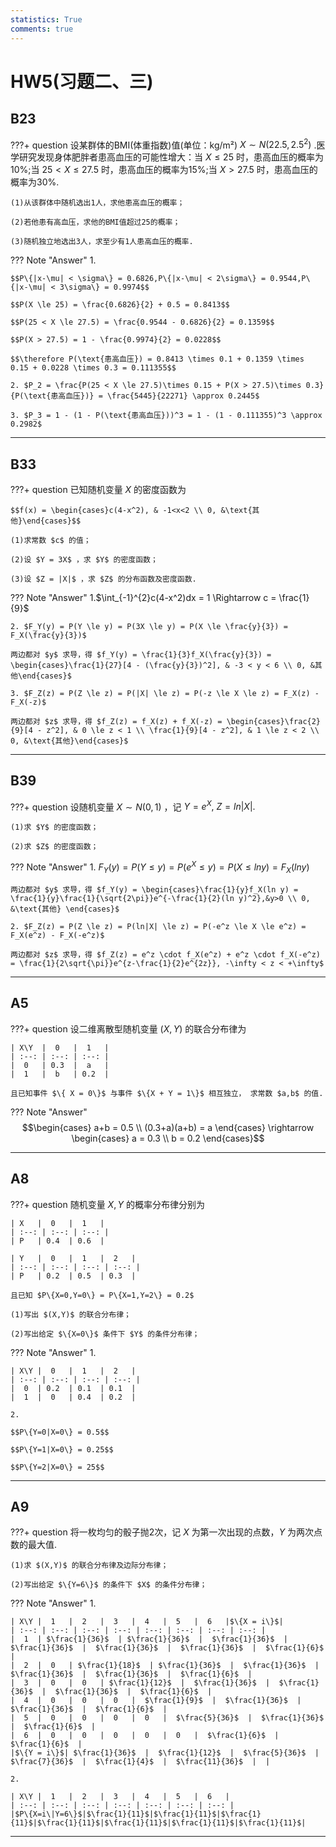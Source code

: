 ```yaml
---
statistics: True
comments: true
---
```


# HW5(习题二、三)

## B23

???+ question
    设某群体的BMI(体重指数)值(单位：kg/m²) $X\sim N(22.5,2.5^2)$ .医学研究发现身体肥胖者患高血压的可能性增大：当 $X\le 25$ 时，患高血压的概率为10%;当 $25<X\le 27.5$ 时，患高血压的概率为15%;当 $X>27.5$ 时，患高血压的概率为30%.

    (1)从该群体中随机选出1人，求他患高血压的概率；

    (2)若他患有高血压，求他的BMI值超过25的概率；
    
    (3)随机独立地选出3人，求至少有1人患高血压的概率.

??? Note "Answer"
    1. 
    
    $$P\{|x-\mu| < \sigma\} = 0.6826,P\{|x-\mu| < 2\sigma\} = 0.9544,P\{|x-\mu| < 3\sigma\} = 0.9974$$

    $$P(X \le 25) = \frac{0.6826}{2} + 0.5 = 0.8413$$

    $$P(25 < X \le 27.5) = \frac{0.9544 - 0.6826}{2} = 0.1359$$

    $$P(X > 27.5) = 1 - \frac{0.9974}{2} = 0.0228$$

    $$\therefore P(\text{患高血压}) = 0.8413 \times 0.1 + 0.1359 \times 0.15 + 0.0228 \times 0.3 = 0.111355$$

    2. $P_2 = \frac{P(25 < X \le 27.5)\times 0.15 + P(X > 27.5)\times 0.3}{P(\text{患高血压})} = \frac{5445}{22271} \approx 0.2445$

    3. $P_3 = 1 - (1 - P(\text{患高血压}))^3 = 1 - (1 - 0.111355)^3 \approx 0.2982$

---

## B33

???+ question
    已知随机变量 $X$ 的密度函数为

    $$f(x) = \begin{cases}c(4-x^2), & -1<x<2 \\ 0, &\text{其他}\end{cases}$$

    (1)求常数 $c$ 的值；

    (2)设 $Y = 3X$ ，求 $Y$ 的密度函数；

    (3)设 $Z = |X|$ ，求 $Z$ 的分布函数及密度函数.

??? Note "Answer"
    1.$\int_{-1}^{2}c(4-x^2)dx = 1 \Rightarrow c = \frac{1}{9}$

    2. $F_Y(y) = P(Y \le y) = P(3X \le y) = P(X \le \frac{y}{3}) = F_X(\frac{y}{3})$

    两边都对 $y$ 求导，得 $f_Y(y) = \frac{1}{3}f_X(\frac{y}{3}) = \begin{cases}\frac{1}{27}[4 - (\frac{y}{3})^2], & -3 < y < 6 \\ 0, &其他\end{cases}$

    3. $F_Z(z) = P(Z \le z) = P(|X| \le z) = P(-z \le X \le z) = F_X(z) - F_X(-z)$

    两边都对 $z$ 求导，得 $f_Z(z) = f_X(z) + f_X(-z) = \begin{cases}\frac{2}{9}[4 - z^2], & 0 \le z < 1 \\ \frac{1}{9}[4 - z^2], & 1 \le z < 2 \\ 0, &\text{其他}\end{cases}$

---

## B39

???+ question
    设随机变量 $X \sim N(0,1)$ ，记 $Y = e^X,\ Z = ln|X|.$

    (1)求 $Y$ 的密度函数；

    (2)求 $Z$ 的密度函数；

??? Note "Answer"
    1. $F_Y(y) = P(Y \le y) = P(e^X \le y) = P(X \le ln y) = F_X(ln y)$

    两边都对 $y$ 求导，得 $f_Y(y) = \begin{cases}\frac{1}{y}f_X(ln y) = \frac{1}{y}\frac{1}{\sqrt{2\pi}}e^{-\frac{1}{2}(ln y)^2},&y>0 \\ 0, &\text{其他} \end{cases}$

    2. $F_Z(z) = P(Z \le z) = P(ln|X| \le z) = P(-e^z \le X \le e^z) = F_X(e^z) - F_X(-e^z)$

    两边都对 $z$ 求导，得 $f_Z(z) = e^z \cdot f_X(e^z) + e^z \cdot f_X(-e^z) = \frac{1}{2\sqrt{\pi}}e^{z-\frac{1}{2}e^{2z}}, -\infty < z < +\infty$

---

## A5

???+ question
    设二维离散型随机变量 $(X,Y)$ 的联合分布律为

    | X\Y  |  0   |  1   |
    | :--: | :--: | :--: |
    |  0   | 0.3  |  a   |
    |  1   |  b   | 0.2  |

    且已知事件 $\{ X = 0\}$ 与事件 $\{X + Y = 1\}$ 相互独立， 求常数 $a,b$ 的值.

??? Note "Answer"
    $$\begin{cases} a+b = 0.5 \\ (0.3+a)(a+b) = a \end{cases} \rightarrow \begin{cases} a = 0.3 \\ b = 0.2 \end{cases}$$

---

## A8

???+ question
    随机变量 $X,Y$ 的概率分布律分别为

    | X   |  0   |  1   |
    | :--: | :--: | :--: |
    | P   | 0.4  | 0.6  |

    | Y   |  0   |  1   |  2   |
    | :--: | :--: | :--: | :--: |
    | P   | 0.2  | 0.5  | 0.3  |

    且已知 $P\{X=0,Y=0\} = P\{X=1,Y=2\} = 0.2$

    (1)写出 $(X,Y)$ 的联合分布律；

    (2)写出给定 $\{X=0\}$ 条件下 $Y$ 的条件分布律；

??? Note "Answer"
    1. 

    | X\Y |  0   |  1   |  2   |
    | :--: | :--: | :--: | :--: |
    |  0  | 0.2  | 0.1  | 0.1  |
    |  1  |  0   | 0.4  | 0.2  |

    2. 

    $$P\{Y=0|X=0\} = 0.5$$

    $$P\{Y=1|X=0\} = 0.25$$

    $$P\{Y=2|X=0\} = 25$$

---

## A9

???+ question
    将一枚均匀的骰子抛2次，记 $X$ 为第一次出现的点数，$Y$ 为两次点数的最大值.
    
    (1)求 $(X,Y)$ 的联合分布律及边际分布律；

    (2)写出给定 $\{Y=6\}$ 的条件下 $X$ 的条件分布律；

??? Note "Answer"
    1.

    | X\Y |  1   |  2   |  3   |  4   |  5   |  6   |$\{X = i\}$|
    | :--: | :--: | :--: | :--: | :--: | :--: | :--: | :--: |
    |  1  | $\frac{1}{36}$  | $\frac{1}{36}$  |  $\frac{1}{36}$  |  $\frac{1}{36}$  |  $\frac{1}{36}$  |  $\frac{1}{36}$  |  $\frac{1}{6}$  |
    |  2  |  0   | $\frac{1}{18}$  | $\frac{1}{36}$  |  $\frac{1}{36}$  |  $\frac{1}{36}$  |  $\frac{1}{36}$  |  $\frac{1}{6}$  |
    |  3  |  0   |  0   | $\frac{1}{12}$  |  $\frac{1}{36}$  |  $\frac{1}{36}$  |  $\frac{1}{36}$  |  $\frac{1}{6}$  |
    |  4  |  0   |  0   |  0   |  $\frac{1}{9}$  |  $\frac{1}{36}$  |  $\frac{1}{36}$  |  $\frac{1}{6}$  |
    |  5  |  0   |  0   |  0   |  0   |  $\frac{5}{36}$  |  $\frac{1}{36}$  |  $\frac{1}{6}$  |
    |  6  |  0   |  0   |  0   |  0   |  0   |  $\frac{1}{6}$  |  $\frac{1}{6}$  |
    |$\{Y = i\}$| $\frac{1}{36}$  |  $\frac{1}{12}$  |  $\frac{5}{36}$  |  $\frac{7}{36}$  |  $\frac{1}{4}$  |  $\frac{11}{36}$  |  |

    2. 

    | X\Y |  1   |  2   |  3   |  4   |  5   |  6   |
    | :--: | :--: | :--: | :--: | :--: | :--: | :--: |
    |$P\{X=i\|Y=6\}$|$\frac{1}{11}$|$\frac{1}{11}$|$\frac{1}{11}$|$\frac{1}{11}$|$\frac{1}{11}$|$\frac{1}{11}$|$\frac{1}{11}$|

---
